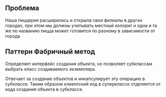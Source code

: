 ## Проблема

Наша пиццерия расширилась и открыла свои филиалы в других городах, при этом мы должны учитывать местный колорит и одна и та же по названию пицца может готовится по разному в зависимости от города

## Паттерн Фабричный метод

Определяет интерфейс создания объекта, но позволяет субклассам выбрать класс создаваемого экземпляра.

Отвечает за создание объектов и инкапсулирует эту операцию в субклассе. Таким образом клиентский код в суперклассе отделяется от кода создания объекта в субклассе.

